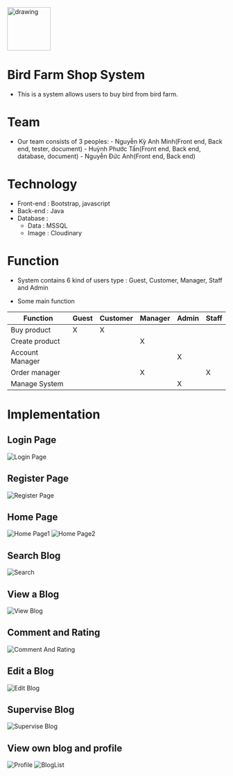 <img src="web/UI/Icon/Ficon.png" alt="drawing" width="100" height="100"/>

# Bird Farm Shop System

- This is a system allows users to buy bird from bird farm.

# Team

- Our team consists of 3 peoples:
		- Nguyễn Kỳ Anh Minh(Front end, Back end, tester, document)
		- Huỳnh Phước Tấn(Front end, Back end, database, document)
		- Nguyễn Đức Anh(Front end, Back end)

# Technology
- Front-end : Bootstrap, javascript
- Back-end : Java
- Database :
	- Data : MSSQL
	- Image : Cloudinary


# Function
- System contains 6 kind of users type : Guest, Customer, Manager, Staff and Admin

- Some main function

| Function        | Guest | Customer| Manager| Admin | Staff|
| --------------- | ----- | ------- | ------ | ----- | ---- |
| Buy product     | X     | X       |        |       | 		|
| Create product  |       |         | X      |       |		|
| Account Manager |       |         |        | X     |		|
| Order manager   |       |         | X      |       |X		|
| Manage System   |       |         |        | X     |		|

# Implementation

## Login Page
![Login Page](readme-assets/login.png)
## Register Page
![Register Page](readme-assets/register.png)

## Home Page
![Home Page1](readme-assets/home1.png)
![Home Page2](readme-assets/home2.png)

## Search Blog
![Search](readme-assets/search.png)

## View a Blog
![View Blog](readme-assets/detail.png)

## Comment and Rating
![Comment And Rating](readme-assets/comment.png)

## Edit a Blog
![Edit Blog](readme-assets/edit.png)

## Supervise Blog
![Supervise Blog](readme-assets/pendingedit.png)

## View own blog and profile
![Profile](readme-assets/profile.png)
![BlogList](readme-assets/list.png)


